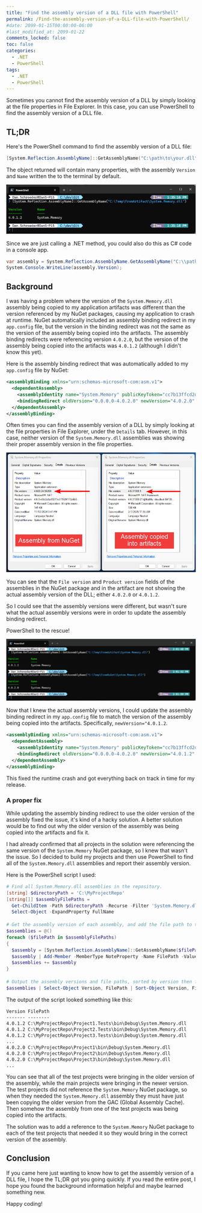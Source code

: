 ```yaml
---
title: "Find the assembly version of a DLL file with PowerShell"
permalink: /Find-the-assembly-version-of-a-DLL-file-with-PowerShell/
#date: 2099-01-15T00:00:00-06:00
#last_modified_at: 2099-01-22
comments_locked: false
toc: false
categories:
  - .NET
  - PowerShell
tags:
  - .NET
  - PowerShell
---
```


Sometimes you cannot find the assembly version of a DLL by simply looking at the file properties in File Explorer.
In this case, you can use PowerShell to find the assembly version of a DLL file.

## TL;DR

Here's the PowerShell command to find the assembly version of a DLL file:

```powershell
[System.Reflection.AssemblyName]::GetAssemblyName("C:\path\to\your.dll")
```

The object returned will contain many properties, with the assembly `Version` and `Name` written the to the terminal by default.

![Using PowerShell to get the assembly version of a DLL file](/assets/Posts/2025-02-07-Find-the-assembly-version-of-a-DLL-file-with-PowerShell/use-powershell-to-get-assembly-version.png)

Since we are just calling a .NET method, you could also do this as C# code in a console app.

```csharp
var assembly = System.Reflection.AssemblyName.GetAssemblyName("C:\\path\\to\\your.dll");
System.Console.WriteLine(assembly.Version);
```

## Background

I was having a problem where the version of the `System.Memory.dll` assembly being copied to my application artifacts was different than the version referenced by my NuGet packages, causing my application to crash at runtime.
NuGet automatically included an assembly binding redirect in my `app.config` file, but the version in the binding redirect was not the same as the version of the assembly being copied into the artifacts.
The assembly binding redirects were referencing version `4.0.2.0`, but the version of the assembly being copied into the artifacts was `4.0.1.2` (although I didn't know this yet).

Here is the assembly binding redirect that was automatically added to my `app.config` file by NuGet:

```xml
<assemblyBinding xmlns="urn:schemas-microsoft-com:asm.v1">
  <dependentAssembly>
    <assemblyIdentity name="System.Memory" publicKeyToken="cc7b13ffcd2ddd51" culture="neutral" />
    <bindingRedirect oldVersion="0.0.0.0-4.0.2.0" newVersion="4.0.2.0" />
  </dependentAssembly>
</assemblyBinding>
```

Often times you can find the assembly version of a DLL by simply looking at the file properties in File Explorer, under the `Details` tab.
However, in this case, neither version of the `System.Memory.dll` assemblies was showing their proper assembly version in the file properties.

![The file properties of both versions of System.Memory.dll](/assets/Posts/2025-02-07-Find-the-assembly-version-of-a-DLL-file-with-PowerShell/system.memory.dll-file-properties.png)

You can see that the `File version` and `Product version` fields of the assemblies in the NuGet package and in the artifact are not showing the actual assembly version of the DLL; either `4.0.2.0` or `4.0.1.2`.

So I could see that the assembly versions were different, but wasn't sure what the actual assembly versions were in order to update the assembly binding redirect.

PowerShell to the rescue!

![Using PowerShell to get the assembly versions of both assemblies](/assets/Posts/2025-02-07-Find-the-assembly-version-of-a-DLL-file-with-PowerShell/use-powershell-to-get-both-assembly-versions.png)

Now that I knew the actual assembly versions, I could update the assembly binding redirect in my `app.config` file to match the version of the assembly being copied into the artifacts.
Specifically, `newVersion="4.0.1.2`.

```xml
<assemblyBinding xmlns="urn:schemas-microsoft-com:asm.v1">
  <dependentAssembly>
    <assemblyIdentity name="System.Memory" publicKeyToken="cc7b13ffcd2ddd51" culture="neutral" />
    <bindingRedirect oldVersion="0.0.0.0-4.0.2.0" newVersion="4.0.1.2" />
  </dependentAssembly>
</assemblyBinding>
```

This fixed the runtime crash and got everything back on track in time for my release.

### A proper fix

While updating the assembly binding redirect to use the older version of the assembly fixed the issue, it's kind of a hacky solution.
A better solution would be to find out why the older version of the assembly was being copied into the artifacts and fix it.

I had already confirmed that all projects in the solution were referencing the same version of the `System.Memory` NuGet package, so I knew that wasn't the issue.
So I decided to build my projects and then use PowerShell to find all of the `System.Memory.dll` assemblies and report their assembly version.

Here is the PowerShell script I used:

```powershell
# Find all System.Memory.dll assemblies in the repository.
[string] $directoryPath = 'C:\MyProjectRepo'
[string[]] $assemblyFilePaths =
  Get-ChildItem -Path $directoryPath -Recurse -Filter 'System.Memory.dll' |
  Select-Object -ExpandProperty FullName

# Get the assembly version of each assembly, and add the file path to the object.
$assemblies = @()
foreach ($filePath in $assemblyFilePaths)
{
  $assembly = [System.Reflection.AssemblyName]::GetAssemblyName($filePath)
  $assembly | Add-Member -MemberType NoteProperty -Name FilePath -Value $filePath
  $assemblies += $assembly
}

# Output the assembly versions and file paths, sorted by version then file path.
$assemblies | Select-Object Version, FilePath | Sort-Object Version, FilePath
```

The output of the script looked something like this:

```plaintext
Version FilePath
------- --------
4.0.1.2 C:\MyProjectRepo\Project1.Tests\bin\Debug\System.Memory.dll
4.0.1.2 C:\MyProjectRepo\Project2.Tests\bin\Debug\System.Memory.dll
4.0.1.2 C:\MyProjectRepo\Project3.Tests\bin\Debug\System.Memory.dll
...
4.0.2.0 C:\MyProjectRepo\Project1\bin\Debug\System.Memory.dll
4.0.2.0 C:\MyProjectRepo\Project2\bin\Debug\System.Memory.dll
4.0.2.0 C:\MyProjectRepo\Project3\bin\Debug\System.Memory.dll
...
```

You can see that all of the test projects were bringing in the older version of the assembly, while the main projects were bringing in the newer version.
The test projects did not reference the `System.Memory` NuGet package, so when they needed the `System.Memory.dll` assembly they must have just been copying the older version from the GAC (Global Assembly Cache).
Then somehow the assembly from one of the test projects was being copied into the artifacts.

The solution was to add a reference to the `System.Memory` NuGet package to each of the test projects that needed it so they would bring in the correct version of the assembly.

## Conclusion

If you came here just wanting to know how to get the assembly version of a DLL file, I hope the TL;DR got you going quickly.
If you read the entire post, I hope you found the background information helpful and maybe learned something new.

Happy coding!
